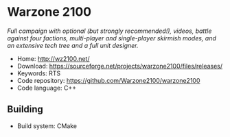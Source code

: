 # Warzone 2100

_Full campaign with optional (but strongly recommended!), videos, battle against four factions, multi-player and single-player skirmish modes, and an extensive tech tree and a full unit designer._

- Home: http://wz2100.net/
- Download: https://sourceforge.net/projects/warzone2100/files/releases/
- Keywords: RTS
- Code repository: https://github.com/Warzone2100/warzone2100
- Code language: C++

## Building

- Build system: CMake
